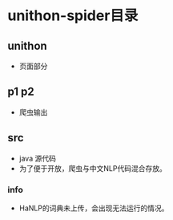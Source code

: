# unithon-spider目录
## unithon
* 页面部分
## p1 p2
* 爬虫输出
## src
* java 源代码
* 为了便于开放，爬虫与中文NLP代码混合存放。
### info
* HaNLP的词典未上传，会出现无法运行的情况。
